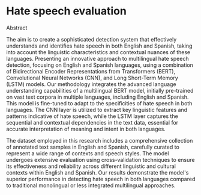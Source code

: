 # Hate speech evaluation


Abstract 

The aim is to create a sophisticated detection system that effectively understands and identifies hate speech in both English and Spanish, taking into account the linguistic characteristics and contextual nuances of these languages. Presenting an innovative approach to multilingual hate speech detection, focusing on English and Spanish languages, using a combination of Bidirectional Encoder Representations from Transformers (BERT), Convolutional Neural Networks (CNN), and Long Short-Term Memory (LSTM) models. Our methodology integrates the advanced language understanding capabilities of a multilingual BERT model, initially pre-trained on vast text corpora in multiple languages, including English and Spanish. This model is fine-tuned to adapt to the specificities of hate speech in both languages. The CNN layer is utilized to extract key linguistic features and patterns indicative of hate speech, while the LSTM layer captures the sequential and contextual dependencies in the text data, essential for accurate interpretation of meaning and intent in both languages. 

The dataset employed in this research includes a comprehensive collection of annotated text samples in English and Spanish, carefully curated to represent a wide range of contexts and speech styles. The model undergoes extensive evaluation using cross-validation techniques to ensure its effectiveness and reliability across different linguistic and cultural contexts within English and Spanish. Our results demonstrate the model's superior performance in detecting hate speech in both languages compared to traditional monolingual or less integrated multilingual approaches.  
